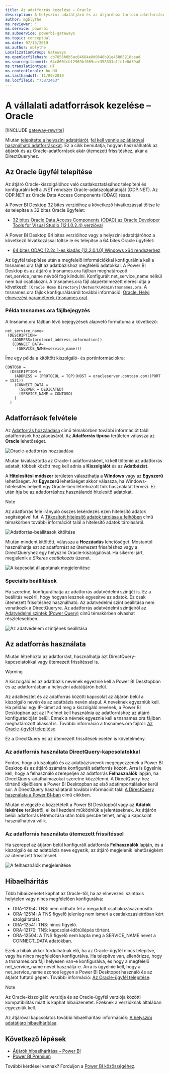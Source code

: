 ```yaml
---
title: Az adatforrás kezelése – Oracle
description: A helyszíni adatátjáró és az átjáróhoz tartozó adatforrások kezelésének módja.
author: mgblythe
ms.reviewer: ''
ms.service: powerbi
ms.subservice: powerbi-gateways
ms.topic: conceptual
ms.date: 07/15/2019
ms.author: mblythe
LocalizationGroup: Gateways
ms.openlocfilehash: cb7856b0b5ac84684e8d0648b91e45805218cead
ms.sourcegitcommit: 64c860fcbf2969bf089cec358331a1fc1e0d39a8
ms.translationtype: HT
ms.contentlocale: hu-HU
ms.lasthandoff: 11/09/2019
ms.locfileid: "73872463"
---
```

# <a name="manage-your-data-source---oracle"></a>A vállalati adatforrások kezelése – Oracle

[!INCLUDE [gateway-rewrite](includes/gateway-rewrite.md)]

Miután [telepítette a helyszíni adatátjárót](/data-integration/gateway/service-gateway-install), [fel kell vennie az átjáróval használható adatforrásokat](service-gateway-data-sources.md#add-a-data-source). Ez a cikk bemutatja, hogyan használhatók az átjárók és az Oracle-adatforrások akár ütemezett frissítéshez, akár a DirectQueryhez.

## <a name="install-the-oracle-client"></a>Az Oracle ügyfél telepítése

Az átjáró Oracle-kiszolgálóhoz való csatlakoztatásához telepíteni és konfigurálni kell a .NET rendszer Oracle-adatszolgáltatóját (ODP.NET). Az ODP.NET az Oracle Data Access Components (ODAC) része.

A Power BI Desktop 32 bites verzióihoz a következő hivatkozással töltse le és telepítse a 32 bites Oracle ügyfelet:

* [32 bites Oracle Data Access Components (ODAC) az Oracle Developer Tools for Visual Studio (12.1.0.2.4) verzióval](https://www.oracle.com/technetwork/topics/dotnet/utilsoft-086879.html)

A Power BI Desktop 64 bites verzióihoz vagy a helyszíni adatátjáróhoz a következő hivatkozással töltse le és telepítse a 64 bites Oracle ügyfelet:

* [64 bites ODAC 12.2c 1-es kiadás (12.2.0.1.0) Windows x64 rendszerhez](https://www.oracle.com/technetwork/database/windows/downloads/index-090165.html)

Az ügyfél telepítése után a megfelelő információkkal konfigurálnia kell a tnsnames.ora fájlt az adatbázishoz megfelelő adatokkal. A Power BI Desktop és az átjáró a tnsnames.ora fájlban meghatározott net_service_name névből fog kiindulni. Konfigurált net_service_name nélkül nem tud csatlakozni. A tnsnames.ora fájl alapértelmezett elérési útja a következő: `[Oracle Home Directory]\Network\Admin\tnsnames.ora`. A tnsnames.ora fájlok konfigurálásáról további információ: [Oracle: Helyi elnevezési paraméterek (tnsnames.ora)](https://docs.oracle.com/cd/B28359_01/network.111/b28317/tnsnames.htm).

### <a name="example-tnsnamesora-file-entry"></a>Példa tnsnames.ora fájlbejegyzés

A tnsname.ora fájlban lévő bejegyzések alapvető formátuma a következő:

```
net_service_name=
 (DESCRIPTION=
   (ADDRESS=(protocol_address_information))
   (CONNECT_DATA=
     (SERVICE_NAME=service_name)))
```

Íme egy példa a kitöltött kiszolgáló- és portinformációkra:

```
CONTOSO =
  (DESCRIPTION =
    (ADDRESS = (PROTOCOL = TCP)(HOST = oracleserver.contoso.com)(PORT = 1521))
    (CONNECT_DATA =
      (SERVER = DEDICATED)
      (SERVICE_NAME = CONTOSO)
    )
  )
```

## <a name="add-a-data-source"></a>Adatforrások felvétele

Az [Adatforrás hozzáadása](service-gateway-data-sources.md#add-a-data-source) című témakörben további információt talál adatforrások hozzáadásáról. Az **Adatforrás típusa** területen válassza az **Oracle** lehetőséget.

![Oracle-adatforrás hozzáadása](media/service-gateway-onprem-manage-oracle/data-source-oracle.png)

Miután kiválasztotta az Oracle-t adatforrásként, ki kell töltenie az adatforrás adatait, többek között meg kell adnia a **Kiszolgálót** és az **Adatbázist**. 

A **Hitelesítési módszer** területen választhatja a **Windows** vagy az **Egyszerű** lehetőséget. Az **Egyszerű** lehetőséget akkor válassza, ha Windows-hitelesítés helyett egy Oracle-ben létrehozott fiók használatát tervezi. Ez után írja be az adatforráshoz használandó hitelesítő adatokat.

> [!NOTE]
> Az adatforrás felé irányuló összes lekérdezés ezen hitelesítő adatok segítségével fut. A [Titkosított hitelesítő adatok tárolása a felhőben](service-gateway-data-sources.md#store-encrypted-credentials-in-the-cloud) című témakörben további információt talál a hitelesítő adatok tárolásáról.

![Adatforrás-beállítások kitöltése](media/service-gateway-onprem-manage-oracle/data-source-oracle2.png)

Miután mindent kitöltött, válassza a **Hozzáadás** lehetőséget. Mostantól használhatja ezt az adatforrást az ütemezett frissítéshez vagy a DirectQueryhez egy helyszíni Oracle-kiszolgálóval. Ha sikerrel járt, megjelenik a *Sikeres csatlakozás* üzenet.

![A kapcsolat állapotának megjelenítése](media/service-gateway-onprem-manage-oracle/datasourcesettings4.png)

### <a name="advanced-settings"></a>Speciális beállítások

Ha szeretné, konfigurálhatja az adatforrás adatvédelmi szintjét is. Ez a beállítás vezérli, hogy hogyan lesznek egyesítve az adatok. Ez csak ütemezett frissítéshez használható. Az adatvédelmi szint beállítása nem vonatkozik a DirectQueryre. Az adatforrás adatvédelmi szintjeiről az [Adatvédelmi szintek (Power Query)](https://support.office.com/article/Privacy-levels-Power-Query-CC3EDE4D-359E-4B28-BC72-9BEE7900B540) című témakörben olvashat részletesebben.

![Az adatvédelem szintjének beállítása](media/service-gateway-onprem-manage-oracle/datasourcesettings9.png)

## <a name="use-the-data-source"></a>Az adatforrás használata

Miután létrehozta az adatforrást, használhatja azt DirectQuery-kapcsolatokkal vagy ütemezett frissítéssel is.

> [!WARNING]
> A kiszolgáló és az adatbázis nevének egyeznie kell a Power BI Desktopban és az adatforrásban a helyszíni adatátjárón belül.

Az adatkészlet és az adatforrás közötti kapcsolat az átjárón belül a kiszolgáló nevén és az adatbázis nevén alapul. A neveknek egyezniük kell. Ha például egy IP-címet ad meg a kiszolgáló nevének, a Power BI Desktopban azt az IP-címet kell használnia az adatforráshoz az átjáró konfigurációján belül. Ennek a névnek egyeznie kell a tnsnames.ora fájlban meghatározott aliassal is. További információ a tnsnames.ora fájlról: [Az Oracle-ügyfél telepítése](#install-the-oracle-client).

Ez a DirectQuery és az ütemezett frissítések esetén is követelmény.

### <a name="use-the-data-source-with-directquery-connections"></a>Az adatforrás használata DirectQuery-kapcsolatokkal

Fontos, hogy a kiszolgáló és az adatbázisnevek megegyezzenek a Power BI Desktop és az átjáró számára konfigurált adatforrás között. Arra is ügyelnie kell, hogy a felhasználó szerepeljen az adatforrás **Felhasználók** lapján, ha DirectQuery-adathalmazokat szeretne közzétenni. A DirectQuery-hez történő kijelölésre a Power BI Desktopban az első adatimportáláskor kerül sor. A DirectQuery használatáról további információt talál [A DirectQuery használata a Power BI-ban](desktop-use-directquery.md) című cikkben.

Miután elvégezte a közzétételt a Power BI Desktopból vagy az **Adatok lekérése** területről, el kell kezdeni működniük a jelentéseknek. Az átjárón belüli adatforrás létrehozása után több percbe telhet, amíg a kapcsolat használhatóvá válik.

### <a name="use-the-data-source-with-scheduled-refresh"></a>Az adatforrás használata ütemezett frissítéssel

Ha szerepel az átjárón belül konfigurált adatforrás **Felhasználók** lapján, és a kiszolgáló és az adatbázis neve egyezik, az átjáró megjelenik lehetőségként az ütemezett frissítésnél.

![A felhasználók megjelenítése](media/service-gateway-onprem-manage-oracle/powerbi-gateway-enterprise-schedule-refresh.png)

## <a name="troubleshooting"></a>Hibaelhárítás

Több hibaüzenetet kaphat az Oracle-től, ha az elnevezési szintaxis helytelen vagy nincs megfelelően konfigurálva:

* ORA-12154: TNS: nem oldható fel a megadott csatlakozásazonosító.
* ORA-12514: A TNS figyelő jelenleg nem ismeri a csatlakozásleíróban kért szolgáltatást.
* ORA-12541: TNS: nincs figyelő.
* ORA-12170: TNS: kapcsolat-időtúllépés történt.
* ORA-12504: A TNS figyelő nem kapta meg a SERVICE_NAME nevet a CONNECT_DATA adatokban.

Ezek a hibák akkor fordulhatnak elő, ha az Oracle-ügyfél nincs telepítve, vagy ha nincs megfelelően konfigurálva. Ha telepítve van, ellenőrizze, hogy a tnsnames.ora fájl helyesen van-e konfigurálva, és hogy a megfelelő net_service_name nevet használja-e. Arra is ügyelnie kell, hogy a net_service_name azonos legyen a Power BI Desktopot használó és az átjárót futtató gépen. További információ: [Az Oracle-ügyfél telepítése](#install-the-oracle-client).

> [!NOTE]
> Az Oracle-kiszolgáló verziója és az Oracle-ügyfél verziója közötti kompatibilitás miatt is kaphat hibaüzenetet. Ezeknek a verzióknak általában egyezniük kell.

Az átjáróval kapcsolatos további hibaelhárítási információk: [A helyszíni adatátjáró hibaelhárítása](/data-integration/gateway/service-gateway-tshoot).

## <a name="next-steps"></a>Következő lépések

* [Átjárók hibaelhárítása – Power BI](service-gateway-onprem-tshoot.md)
* [Power BI Premium](service-premium.md)

További kérdései vannak? Forduljon a [Power BI közösségéhez](https://community.powerbi.com/).

